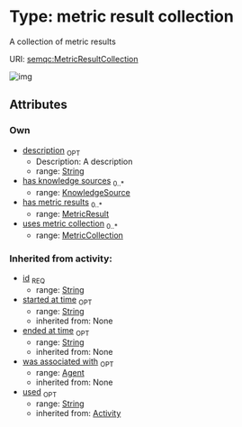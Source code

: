 
# Type: metric result collection


A collection of metric results

URI: [semqc:MetricResultCollection](http://w3id.org/semqcMetricResultCollection)


![img](http://yuml.me/diagram/nofunky;dir:TB/class/[KnowledgeSource]<has%20knowledge%20sources%200..*-%20[MetricResultCollection&#124;id:string;description:string%20%3F],%20[MetricResult]<has%20metric%20results%200..*-++[MetricResultCollection],%20[MetricCollection]<uses%20metric%20collection%200..*-%20[MetricResultCollection])

## Attributes


### Own

 * [description](description.md)  <sub>OPT</sub>
    * Description: A description
    * range: [String](types/String.md)
 * [has knowledge sources](has_knowledge_sources.md)  <sub>0..*</sub>
    * range: [KnowledgeSource](KnowledgeSource.md)
 * [has metric results](has_metric_results.md)  <sub>0..*</sub>
    * range: [MetricResult](MetricResult.md)
 * [uses metric collection](uses_metric_collection.md)  <sub>0..*</sub>
    * range: [MetricCollection](MetricCollection.md)

### Inherited from activity:

 * [id](id.md)  <sub>REQ</sub>
    * range: [String](types/String.md)
 * [started at time](started_at_time.md)  <sub>OPT</sub>
    * range: [String](types/String.md)
    * inherited from: None
 * [ended at time](ended_at_time.md)  <sub>OPT</sub>
    * range: [String](types/String.md)
    * inherited from: None
 * [was associated with](was_associated_with.md)  <sub>OPT</sub>
    * range: [Agent](Agent.md)
    * inherited from: None
 * [used](used.md)  <sub>OPT</sub>
    * range: [String](types/String.md)
    * inherited from: [Activity](Activity.md)
